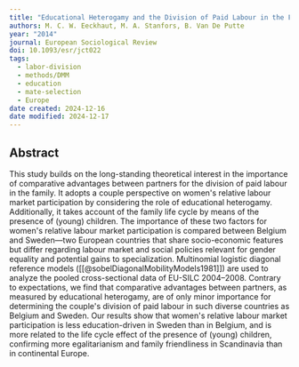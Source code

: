 ```yaml
---
title: "Educational Heterogamy and the Division of Paid Labour in the Family: A Comparison of Present-Day Belgium and Sweden"
authors: M. C. W. Eeckhaut, M. A. Stanfors, B. Van De Putte
year: "2014"
journal: European Sociological Review
doi: 10.1093/esr/jct022
tags:
  - labor-division
  - methods/DMM
  - education
  - mate-selection
  - Europe
date created: 2024-12-16
date modified: 2024-12-17
---
```


## Abstract

This study builds on the long-standing theoretical interest in the importance of comparative advantages between partners for the division of paid labour in the family. It adopts a couple perspective on women's relative labour market participation by considering the role of educational heterogamy. Additionally, it takes account of the family life cycle by means of the presence of (young) children. The importance of these two factors for women's relative labour market participation is compared between Belgium and Sweden—two European countries that share socio-economic features but differ regarding labour market and social policies relevant for gender equality and potential gains to specialization. Multinomial logistic diagonal reference models ([[@sobelDiagonalMobilityModels1981]]) are used to analyze the pooled cross-sectional data of EU-SILC 2004–2008. Contrary to expectations, we find that comparative advantages between partners, as measured by educational heterogamy, are of only minor importance for determining the couple's division of paid labour in such diverse countries as Belgium and Sweden. Our results show that women's relative labour market participation is less education-driven in Sweden than in Belgium, and is more related to the life cycle effect of the presence of (young) children, confirming more egalitarianism and family friendliness in Scandinavia than in continental Europe.
